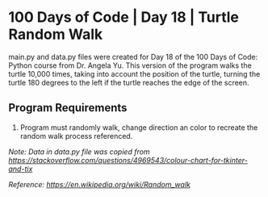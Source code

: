 # 100 Days of Code | Day 18 | Turtle Random Walk

main.py and data.py files were created for Day 18 of the 100 Days of Code: Python course from Dr. Angela Yu. This version of the program walks the turtle 10,000 times, taking into account the position of the turtle, turning the turtle 180 degrees to the left if the turtle reaches the edge of the screen.

## Program Requirements ##

1. Program must randomly walk, change direction an color to recreate the random walk process referenced.

*Note: Data in data.py file was copied from https://stackoverflow.com/questions/4969543/colour-chart-for-tkinter-and-tix*

*Reference: https://en.wikipedia.org/wiki/Random_walk*
